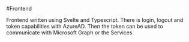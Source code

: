 #Frontend

Frontend written using Svelte and Typescript.
There is login, logout and token capabilities with AzureAD.
Then the token can be used to communicate with Microsoft Graph or the Services
